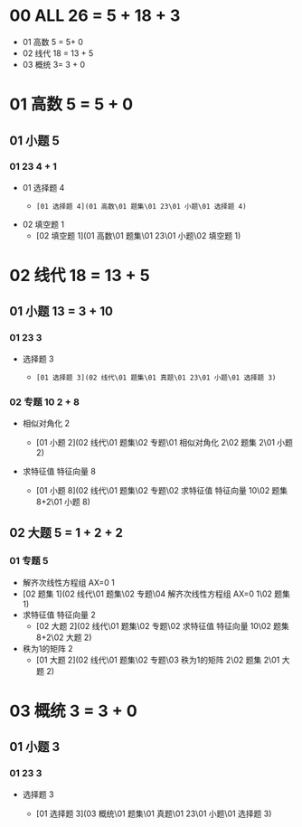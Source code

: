 # 00 ALL 26 = 5 + 18 + 3

* 01 高数 5 = 5+ 0
* 02 线代 18 = 13 + 5
* 03 概统 3= 3 + 0



# 01 高数 5 = 5 + 0



## 01 小题 5



### 01 23 4 + 1

* 01 选择题  4
  *     [01 选择题 4](01 高数\01 题集\01 23\01 小题\01 选择题 4) 
* 02 填空题 1
  *  [02 填空题 1](01 高数\01 题集\01 23\01 小题\02 填空题 1) 




# 02 线代 18 = 13 + 5



## 01 小题 13 = 3 + 10



### 01 23 3

* 选择题  3
  *     [01 选择题 3](02 线代\01 题集\01 真题\01 23\01 小题\01 选择题 3) 

### 02 专题 10 2 + 8

* 相似对角化 2
  *    [01 小题 2](02 线代\01 题集\02 专题\01 相似对角化 2\02 题集 2\01 小题 2) 
  
* 求特征值 特征向量 8
  *   [01 小题 8](02 线代\01 题集\02 专题\02 求特征值 特征向量 10\02 题集 8+2\01 小题 8) 
  
  




## 02 大题 5 = 1 + 2 + 2



### 01 专题 5

*  解齐次线性方程组 AX=0 1
  *   [02 题集 1](02 线代\01 题集\02 专题\04 解齐次线性方程组 AX=0 1\02 题集 1) 
*  求特征值 特征向量 2
   *    [02 大题 2](02 线代\01 题集\02 专题\02 求特征值 特征向量 10\02 题集 8+2\02 大题 2) 
*  秩为1的矩阵 2
   *   [01 大题 2](02 线代\01 题集\02 专题\03 秩为1的矩阵 2\02 题集 2\01 大题 2) 





# 03 概统 3 =  3 + 0



## 01 小题 3



### 01 23 3

* 选择题 3
  
  *  [01 选择题 3](03 概统\01 题集\01 真题\01 23\01 小题\01 选择题 3) 